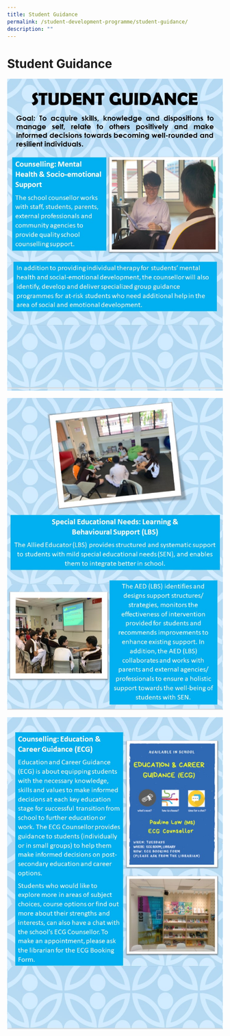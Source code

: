 ```yaml
---
title: Student Guidance
permalink: /student-development-programme/student-guidance/
description: ""
---
```

# Student Guidance
![](/images/Student%20Development%20Programme/Student%20Guidance/1%20Student%20Guidance.jpg)

![](/images/Student%20Development%20Programme/Student%20Guidance/2%20Student%20Guidance.jpg)

![](/images/Student%20Development%20Programme/Student%20Guidance/3%20Student%20Guidance.jpg)